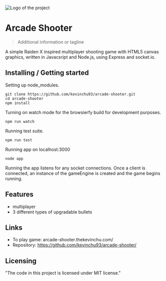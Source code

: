 ![Logo of the project](https://raw.githubusercontent.com/jehna/readme-best-practices/master/sample-logo.png)

# Arcade Shooter
> Additional information or tagline

A simple Raiden X inspired multiplayer shooting game with HTML5 canvas graphics, written in Javacsript and Node.js, using Express and socket.io.

## Installing / Getting started

Setting up node\_modules.

```shell
git clone https://github.com/kevinchu93/arcade-shooter.git
cd arcade-shooter
npm install
```

Turning on watch mode for the browsierfy build for development purposes.

```shell
npm run watch
```

Running test suite.

```shell
npm run test
```

Running app on localhost:3000

```shell
node app
```

Running the app listens for any socket connections. Once a client is connected, an instance of the gameEngine is created and the game begins running.

## Features

* multiplayer
* 3 different types of upgradable bullets

## Links

- To play game: arcade-shooter.thekevinchu.com/
- Repository: https://github.com/kevinchu93/arcade-shooter/

## Licensing

"The code in this project is licensed under MIT license."
